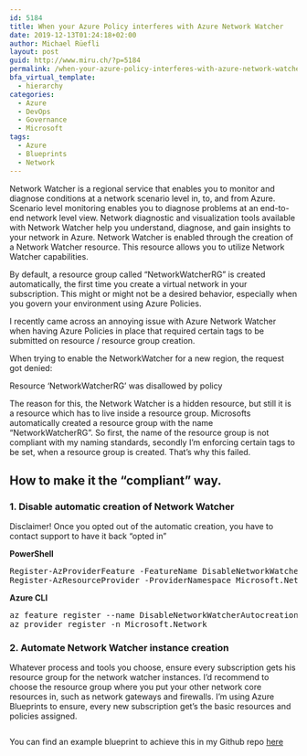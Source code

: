 ```yaml
---
id: 5184
title: When your Azure Policy interferes with Azure Network Watcher
date: 2019-12-13T01:24:18+02:00
author: Michael Rüefli
layout: post
guid: http://www.miru.ch/?p=5184
permalink: /when-your-azure-policy-interferes-with-azure-network-watcher/
bfa_virtual_template:
  - hierarchy
categories:
  - Azure
  - DevOps
  - Governance
  - Microsoft
tags:
  - Azure
  - Blueprints
  - Network
---
```

Network Watcher is a regional service that enables you to monitor and diagnose conditions at a network scenario level in, to, and from Azure. Scenario level monitoring enables you to diagnose problems at an end-to-end network level view. Network diagnostic and visualization tools available with Network Watcher help you understand, diagnose, and gain insights to your network in Azure. Network Watcher is enabled through the creation of a Network Watcher resource. This resource allows you to utilize Network Watcher capabilities. 

By default, a resource group called &#8220;NetworkWatcherRG&#8221; is created automatically, the first time you create a virtual network in your subscription. This might or might not be a desired behavior, especially when you govern your environment using Azure Policies.

I recently came across an annoying issue with Azure Network Watcher when having Azure Policies in place that required certain tags to be submitted on resource / resource group creation.

When trying to enable the NetworkWatcher for a new region, the request got denied:  


<p class="has-background has-vivid-red-background-color">
  Resource &#8216;NetworkWatcherRG&#8217; was disallowed by policy
</p>

The reason for this, the Network Watcher is a hidden resource, but still it is a resource which has to live inside a resource group. Microsofts automatically created a resource group with the name &#8220;NetworkWatcherRG&#8221;. So first, the name of the resource group is not compliant with my naming standards, secondly I&#8217;m enforcing certain tags to be set, when a resource group is created. That&#8217;s why this failed.

## How to make it the &#8220;compliant&#8221; way.

### 1. Disable automatic creation of Network Watcher

<p class="has-background has-luminous-vivid-amber-background-color">
  Disclaimer! Once you opted out of the automatic creation, you have to contact support to have it back &#8220;opted in&#8221;
</p>

**PowerShell**

<pre class="wp-block-preformatted">Register-AzProviderFeature -FeatureName DisableNetworkWatcherAutocreation -ProviderNamespace Microsoft.Network
Register-AzResourceProvider -ProviderNamespace Microsoft.Network </pre>

**Azure CLI**

<pre class="wp-block-preformatted">az feature register --name DisableNetworkWatcherAutocreation --namespace Microsoft.Network
az provider register -n Microsoft.Network </pre>

### 2. Automate Network Watcher instance creation

Whatever process and tools you choose, ensure every subscription gets his resource group for the network watcher instances. I&#8217;d recommend to choose the resource group where you put your other network core resources in, such as network gateways and firewalls. I&#8217;m using Azure Blueprints to ensure, every new subscription get&#8217;s the basic resources and policies assigned.<figure class="wp-block-image">

<img src="http://www.miru.ch/wp-content/uploads/2019/12/networkwatcher02.png" alt="" class="wp-image-5186" srcset="http://www.miru.ch/wp-content/uploads/2019/12/networkwatcher02.png 906w, http://www.miru.ch/wp-content/uploads/2019/12/networkwatcher02-300x43.png 300w, http://www.miru.ch/wp-content/uploads/2019/12/networkwatcher02-768x109.png 768w" sizes="(max-width: 906px) 100vw, 906px" /> </figure> 

You can find an example blueprint to achieve this in my Github repo <a href="https://github.com/drmiru/AzureBlueprints/tree/master/blueprints/NetworkWatcher" target="_blank" rel="noreferrer noopener" aria-label="here (opens in a new tab)">here</a>